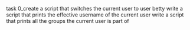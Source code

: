  task 0_create a script that switches the current user to user betty
write a script that prints the effective username of the current user
write a script that prints all the groups the current user is part of
